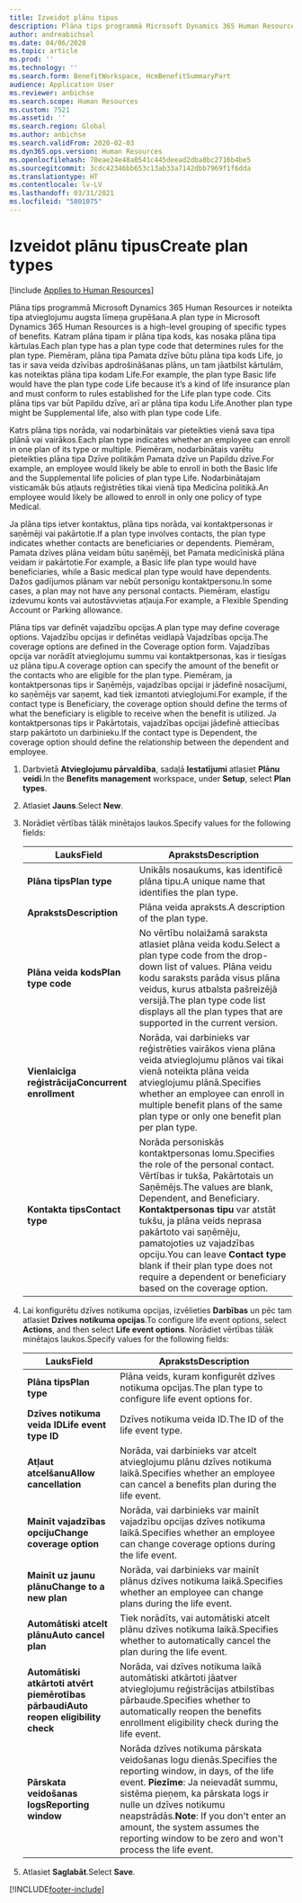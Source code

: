 ```yaml
---
title: Izveidot plānu tipus
description: Plāna tips programmā Microsoft Dynamics 365 Human Resources ir noteikta tipa atvieglojumu augsta līmeņa grupēšana. Katram plāna tipam ir plāna tipa kods, kas nosaka plāna tipa kārtulas.
author: andreabichsel
ms.date: 04/06/2020
ms.topic: article
ms.prod: ''
ms.technology: ''
ms.search.form: BenefitWorkspace, HcmBenefitSummaryPart
audience: Application User
ms.reviewer: anbichse
ms.search.scope: Human Resources
ms.custom: 7521
ms.assetid: ''
ms.search.region: Global
ms.author: anbichse
ms.search.validFrom: 2020-02-03
ms.dyn365.ops.version: Human Resources
ms.openlocfilehash: 70eae24e48a0541c445deead2dba8bc2716b4be5
ms.sourcegitcommit: 3cdc42346bb653c13ab33a7142dbb7969f1f6dda
ms.translationtype: HT
ms.contentlocale: lv-LV
ms.lasthandoff: 03/31/2021
ms.locfileid: "5801075"
---
```

# <a name="create-plan-types"></a><span data-ttu-id="24dc4-104">Izveidot plānu tipus</span><span class="sxs-lookup"><span data-stu-id="24dc4-104">Create plan types</span></span>

[!include [Applies to Human Resources](../includes/applies-to-hr.md)]

<span data-ttu-id="24dc4-105">Plāna tips programmā Microsoft Dynamics 365 Human Resources ir noteikta tipa atvieglojumu augsta līmeņa grupēšana.</span><span class="sxs-lookup"><span data-stu-id="24dc4-105">A plan type in Microsoft Dynamics 365 Human Resources is a high-level grouping of specific types of benefits.</span></span> <span data-ttu-id="24dc4-106">Katram plāna tipam ir plāna tipa kods, kas nosaka plāna tipa kārtulas.</span><span class="sxs-lookup"><span data-stu-id="24dc4-106">Each plan type has a plan type code that determines rules for the plan type.</span></span> <span data-ttu-id="24dc4-107">Piemēram, plāna tipa Pamata dzīve būtu plāna tipa kods Life, jo tas ir sava veida dzīvības apdrošināšanas plāns, un tam jāatbilst kārtulām, kas noteiktas plāna tipa kodam Life.</span><span class="sxs-lookup"><span data-stu-id="24dc4-107">For example, the plan type Basic life would have the plan type code Life because it’s a kind of life insurance plan and must conform to rules established for the Life plan type code.</span></span> <span data-ttu-id="24dc4-108">Cits plāna tips var būt Papildu dzīve, arī ar plāna tipa kodu Life.</span><span class="sxs-lookup"><span data-stu-id="24dc4-108">Another plan type might be Supplemental life, also with plan type code Life.</span></span>

<span data-ttu-id="24dc4-109">Katrs plāna tips norāda, vai nodarbinātais var pieteikties vienā sava tipa plānā vai vairākos.</span><span class="sxs-lookup"><span data-stu-id="24dc4-109">Each plan type indicates whether an employee can enroll in one plan of its type or multiple.</span></span> <span data-ttu-id="24dc4-110">Piemēram, nodarbinātais varētu pieteikties plāna tipa Dzīve politikām Pamata dzīve un Papildu dzīve.</span><span class="sxs-lookup"><span data-stu-id="24dc4-110">For example, an employee would likely be able to enroll in both the Basic life and the Supplemental life policies of plan type Life.</span></span> <span data-ttu-id="24dc4-111">Nodarbinātajam visticamāk būs atļauts reģistrēties tikai vienā tipa Medicīna politikā.</span><span class="sxs-lookup"><span data-stu-id="24dc4-111">An employee would likely be allowed to enroll in only one policy of type Medical.</span></span>

<span data-ttu-id="24dc4-112">Ja plāna tips ietver kontaktus, plāna tips norāda, vai kontaktpersonas ir saņēmēji vai pakārtotie.</span><span class="sxs-lookup"><span data-stu-id="24dc4-112">If a plan type involves contacts, the plan type indicates whether contacts are beneficiaries or dependents.</span></span> <span data-ttu-id="24dc4-113">Piemēram, Pamata dzīves plāna veidam būtu saņēmēji, bet Pamata medicīniskā plāna veidam ir pakārtotie.</span><span class="sxs-lookup"><span data-stu-id="24dc4-113">For example, a Basic life plan type would have beneficiaries, while a Basic medical plan type would have dependents.</span></span> <span data-ttu-id="24dc4-114">Dažos gadījumos plānam var nebūt personīgu kontaktpersonu.</span><span class="sxs-lookup"><span data-stu-id="24dc4-114">In some cases, a plan may not have any personal contacts.</span></span> <span data-ttu-id="24dc4-115">Piemēram, elastīgu izdevumu konts vai autostāvvietas atļauja.</span><span class="sxs-lookup"><span data-stu-id="24dc4-115">For example, a Flexible Spending Account or Parking allowance.</span></span>

<span data-ttu-id="24dc4-116">Plāna tips var definēt vajadzību opcijas.</span><span class="sxs-lookup"><span data-stu-id="24dc4-116">A plan type may define coverage options.</span></span> <span data-ttu-id="24dc4-117">Vajadzību opcijas ir definētas veidlapā Vajadzības opcija.</span><span class="sxs-lookup"><span data-stu-id="24dc4-117">The coverage options are defined in the Coverage option form.</span></span> <span data-ttu-id="24dc4-118">Vajadzības opcija var norādīt atvieglojumu summu vai kontaktpersonas, kas ir tiesīgas uz plāna tipu.</span><span class="sxs-lookup"><span data-stu-id="24dc4-118">A coverage option can specify the amount of the benefit or the contacts who are eligible for the plan type.</span></span> <span data-ttu-id="24dc4-119">Piemēram, ja kontaktpersonas tips ir Saņēmējs, vajadzības opcijai ir jādefinē nosacījumi, ko saņēmējs var saņemt, kad tiek izmantoti atvieglojumi.</span><span class="sxs-lookup"><span data-stu-id="24dc4-119">For example, if the contact type is Beneficiary, the coverage option should define the terms of what the beneficiary is eligible to receive when the benefit is utilized.</span></span> <span data-ttu-id="24dc4-120">Ja kontaktpersonas tips ir Pakārtotais, vajadzības opcijai jādefinē attiecības starp pakārtoto un darbinieku.</span><span class="sxs-lookup"><span data-stu-id="24dc4-120">If the contact type is Dependent, the coverage option should define the relationship between the dependent and employee.</span></span> 

1. <span data-ttu-id="24dc4-121">Darbvietā **Atvieglojumu pārvaldība**, sadaļā **Iestatījumi** atlasiet **Plānu veidi**.</span><span class="sxs-lookup"><span data-stu-id="24dc4-121">In the **Benefits management** workspace, under **Setup**, select **Plan types**.</span></span>

2. <span data-ttu-id="24dc4-122">Atlasiet **Jauns**.</span><span class="sxs-lookup"><span data-stu-id="24dc4-122">Select **New**.</span></span>

3. <span data-ttu-id="24dc4-123">Norādiet vērtības tālāk minētajos laukos.</span><span class="sxs-lookup"><span data-stu-id="24dc4-123">Specify values for the following fields:</span></span>

   | <span data-ttu-id="24dc4-124">Lauks</span><span class="sxs-lookup"><span data-stu-id="24dc4-124">Field</span></span> | <span data-ttu-id="24dc4-125">Apraksts</span><span class="sxs-lookup"><span data-stu-id="24dc4-125">Description</span></span> |
   | --- | --- |
   | <span data-ttu-id="24dc4-126">**Plāna tips**</span><span class="sxs-lookup"><span data-stu-id="24dc4-126">**Plan type**</span></span> | <span data-ttu-id="24dc4-127">Unikāls nosaukums, kas identificē plāna tipu.</span><span class="sxs-lookup"><span data-stu-id="24dc4-127">A unique name that identifies the plan type.</span></span> |
   | <span data-ttu-id="24dc4-128">**Apraksts**</span><span class="sxs-lookup"><span data-stu-id="24dc4-128">**Description**</span></span> | <span data-ttu-id="24dc4-129">Plāna veida apraksts.</span><span class="sxs-lookup"><span data-stu-id="24dc4-129">A description of the plan type.</span></span> |
   | <span data-ttu-id="24dc4-130">**Plāna veida kods**</span><span class="sxs-lookup"><span data-stu-id="24dc4-130">**Plan type code**</span></span> | <span data-ttu-id="24dc4-131">No vērtību nolaižamā saraksta atlasiet plāna veida kodu.</span><span class="sxs-lookup"><span data-stu-id="24dc4-131">Select a plan type code from the drop-down list of values.</span></span> <span data-ttu-id="24dc4-132">Plāna veidu kodu saraksts parāda visus plāna veidus, kurus atbalsta pašreizējā versijā.</span><span class="sxs-lookup"><span data-stu-id="24dc4-132">The plan type code list displays all the plan types that are supported in the current version.</span></span> |
   | <span data-ttu-id="24dc4-133">**Vienlaicīga reģistrācija**</span><span class="sxs-lookup"><span data-stu-id="24dc4-133">**Concurrent enrollment**</span></span> | <span data-ttu-id="24dc4-134">Norāda, vai darbinieks var reģistrēties vairākos viena plāna veida atvieglojumu plānos vai tikai vienā noteikta plāna veida atvieglojumu plānā.</span><span class="sxs-lookup"><span data-stu-id="24dc4-134">Specifies whether an employee can enroll in multiple benefit plans of the same plan type or only one benefit plan per plan type.</span></span> |
   | <span data-ttu-id="24dc4-135">**Kontakta tips**</span><span class="sxs-lookup"><span data-stu-id="24dc4-135">**Contact type**</span></span> | <span data-ttu-id="24dc4-136">Norāda personiskās kontaktpersonas lomu.</span><span class="sxs-lookup"><span data-stu-id="24dc4-136">Specifies the role of the personal contact.</span></span> <span data-ttu-id="24dc4-137">Vērtības ir tukša, Pakārtotais un Saņēmējs.</span><span class="sxs-lookup"><span data-stu-id="24dc4-137">The values are blank, Dependent, and Beneficiary.</span></span> <span data-ttu-id="24dc4-138">**Kontaktpersonas tipu** var atstāt tukšu, ja plāna veids neprasa pakārtoto vai saņēmēju, pamatojoties uz vajadzības opciju.</span><span class="sxs-lookup"><span data-stu-id="24dc4-138">You can leave **Contact type** blank if their plan type does not require a dependent or beneficiary based on the coverage option.</span></span> |

4. <span data-ttu-id="24dc4-139">Lai konfigurētu dzīves notikuma opcijas, izvēlieties **Darbības** un pēc tam atlasiet **Dzīves notikuma opcijas**.</span><span class="sxs-lookup"><span data-stu-id="24dc4-139">To configure life event options, select **Actions**, and then select **Life event options**.</span></span> <span data-ttu-id="24dc4-140">Norādiet vērtības tālāk minētajos laukos.</span><span class="sxs-lookup"><span data-stu-id="24dc4-140">Specify values for the following fields:</span></span>

   | <span data-ttu-id="24dc4-141">Lauks</span><span class="sxs-lookup"><span data-stu-id="24dc4-141">Field</span></span> | <span data-ttu-id="24dc4-142">Apraksts</span><span class="sxs-lookup"><span data-stu-id="24dc4-142">Description</span></span> |
   | --- | --- |
   | <span data-ttu-id="24dc4-143">**Plāna tips**</span><span class="sxs-lookup"><span data-stu-id="24dc4-143">**Plan type**</span></span> | <span data-ttu-id="24dc4-144">Plāna veids, kuram konfigurēt dzīves notikuma opcijas.</span><span class="sxs-lookup"><span data-stu-id="24dc4-144">The plan type to configure life event options for.</span></span> |
   | <span data-ttu-id="24dc4-145">**Dzīves notikuma veida ID**</span><span class="sxs-lookup"><span data-stu-id="24dc4-145">**Life event type ID**</span></span> | <span data-ttu-id="24dc4-146">Dzīves notikuma veida ID.</span><span class="sxs-lookup"><span data-stu-id="24dc4-146">The ID of the life event type.</span></span> |
   | <span data-ttu-id="24dc4-147">**Atļaut atcelšanu**</span><span class="sxs-lookup"><span data-stu-id="24dc4-147">**Allow cancellation**</span></span> | <span data-ttu-id="24dc4-148">Norāda, vai darbinieks var atcelt atvieglojumu plānu dzīves notikuma laikā.</span><span class="sxs-lookup"><span data-stu-id="24dc4-148">Specifies whether an employee can cancel a benefits plan during the life event.</span></span> |
   | <span data-ttu-id="24dc4-149">**Mainīt vajadzības opciju**</span><span class="sxs-lookup"><span data-stu-id="24dc4-149">**Change coverage option**</span></span> | <span data-ttu-id="24dc4-150">Norāda, vai darbinieks var mainīt vajadzību opcijas dzīves notikuma laikā.</span><span class="sxs-lookup"><span data-stu-id="24dc4-150">Specifies whether an employee can change coverage options during the life event.</span></span> |
   | <span data-ttu-id="24dc4-151">**Mainīt uz jaunu plānu**</span><span class="sxs-lookup"><span data-stu-id="24dc4-151">**Change to a new plan**</span></span> | <span data-ttu-id="24dc4-152">Norāda, vai darbinieks var mainīt plānus dzīves notikuma laikā.</span><span class="sxs-lookup"><span data-stu-id="24dc4-152">Specifies whether an employee can change plans during the life event.</span></span> |
   | <span data-ttu-id="24dc4-153">**Automātiski atcelt plānu**</span><span class="sxs-lookup"><span data-stu-id="24dc4-153">**Auto cancel plan**</span></span> | <span data-ttu-id="24dc4-154">Tiek norādīts, vai automātiski atcelt plānu dzīves notikuma laikā.</span><span class="sxs-lookup"><span data-stu-id="24dc4-154">Specifies whether to automatically cancel the plan during the life event.</span></span> |
   | <span data-ttu-id="24dc4-155">**Automātiski atkārtoti atvērt piemērotības pārbaudi**</span><span class="sxs-lookup"><span data-stu-id="24dc4-155">**Auto reopen eligibility check**</span></span> | <span data-ttu-id="24dc4-156">Norāda, vai dzīves notikuma laikā automātiski atkārtoti jāatver atvieglojumu reģistrācijas atbilstības pārbaude.</span><span class="sxs-lookup"><span data-stu-id="24dc4-156">Specifies whether to automatically reopen the benefits enrollment eligibility check during the life event.</span></span> |
   | <span data-ttu-id="24dc4-157">**Pārskata veidošanas logs**</span><span class="sxs-lookup"><span data-stu-id="24dc4-157">**Reporting window**</span></span> | <span data-ttu-id="24dc4-158">Norāda dzīves notikuma pārskata veidošanas logu dienās.</span><span class="sxs-lookup"><span data-stu-id="24dc4-158">Specifies the reporting window, in days, of the life event.</span></span> <span data-ttu-id="24dc4-159">**Piezīme**: Ja neievadāt summu, sistēma pieņem, ka pārskata logs ir nulle un dzīves notikumu neapstrādās.</span><span class="sxs-lookup"><span data-stu-id="24dc4-159">**Note**: If you don't enter an amount, the system assumes the reporting window to be zero and won't process the life event.</span></span> |

5. <span data-ttu-id="24dc4-160">Atlasiet **Saglabāt**.</span><span class="sxs-lookup"><span data-stu-id="24dc4-160">Select **Save**.</span></span> 


[!INCLUDE[footer-include](../includes/footer-banner.md)]